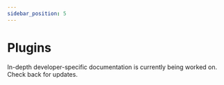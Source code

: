 ```yaml
---
sidebar_position: 5
---
```


# Plugins

In-depth developer-specific documentation is currently being worked on. Check back for updates.